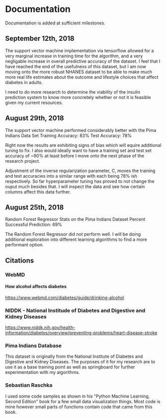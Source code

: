 # Documentation
Documentation is added at sufficient milestones.

## September 12th, 2018
The support vector machine implementation via tensorflow allowed for a very marginal increase in
training time for the algorithm, and a very negligable increase in overall predictive accuracy of
the dataset. I feel that I have reached the end of the usefulness of this dataset, but I am now
moving onto the more robust NHANES dataset to be able to make much more real life estimates about
the outcome and lifestyle choices that affect diabetes in adults.

I need to do more research to determine the viability of the insulin prediction system to know more
concretely whether or not it is feasible given my current resources.

## August 29th, 2018
The support vector machine performed considerably better with the Pima Indians Data Set
Training Accuracy: 83%
Test Accuracy: 78%

Right now the results are exhibiting signs of bias which will equire additional tuning to fix.
I also would ideally want to have a training set and test set accuracy of ~90% at least before I move
onto the next phase of the research project.

Adjustment of the inverse regularization parameter, C, moves the training and test accuracies into a similar range
with each being 78% ish respectively. So far hyperparameter tuning has proved to not change the ouput
much besides that. I will inspect the data and see how certain columns affect this data further.

## August 25th, 2018
Random Forest Regressor Stats on the Pima Indians Dataset
Percent Successful Prediction: 69%

The Random Forest Regressor did not perform well. I will be doing additional exploration into
different learning algorithms to find a more performant option.

## Citations
### WebMD
#### How alcohol affects diabetes
https://www.webmd.com/diabetes/guide/drinking-alcohol

### NIDDK - National Institude of Diabetes and Digestive and Kidney Diseases
https://www.niddk.nih.gov/health-information/diabetes/overview/preventing-problems/heart-disease-stroke

### Pima Indians Database
This dataset is originally from the National Institute of Diabetes and Digestive and Kidney Diseases.
The purposes of it for my research are to use it as a base training point as well as springboard for further
experimentation with my algorithms.

### Sebastian Raschka
I used some code samples as shown in his "Python Machine Learning, Second Edition" book for a few small data
visualization things. Most code is mine however small parts of functions contain code that came from this book.
